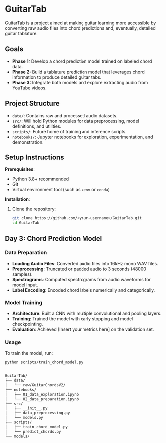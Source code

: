 # GuitarTab

GuitarTab is a project aimed at making guitar learning more accessible by converting raw audio files into chord predictions and, eventually, detailed guitar tablature. 

## Goals
- **Phase 1:** Develop a chord prediction model trained on labeled chord data.
- **Phase 2:** Build a tablature prediction model that leverages chord information to produce detailed guitar tabs.
- **Phase 3:** Integrate both models and explore extracting audio from YouTube videos.

## Project Structure
- `data/`: Contains raw and processed audio datasets.
- `src/`: Will hold Python modules for data preprocessing, model definitions, and utilities.
- `scripts/`: Future home of training and inference scripts.
- `notebooks/`: Jupyter notebooks for exploration, experimentation, and demonstration.

## Setup Instructions

**Prerequisites**:
- Python 3.8+ recommended
- Git
- Virtual environment tool (such as `venv` or `conda`)

**Installation**:
1. Clone the repository:
   ```bash
   git clone https://github.com/<your-username>/GuitarTab.git
   cd GuitarTab


## Day 3: Chord Prediction Model

### Data Preparation

- **Loading Audio Files**: Converted audio files into 16kHz mono WAV files.
- **Preprocessing**: Truncated or padded audio to 3 seconds (48000 samples).
- **Spectrograms**: Computed spectrograms from audio waveforms for model input.
- **Label Encoding**: Encoded chord labels numerically and categorically.

### Model Training

- **Architecture**: Built a CNN with multiple convolutional and pooling layers.
- **Training**: Trained the model with early stopping and model checkpointing.
- **Evaluation**: Achieved [Insert your metrics here] on the validation set.

### Usage

To train the model, run:

```bash
python scripts/train_chord_model.py


GuitarTab/
├── data/
│   └── raw/GuitarChordsV2/
├── notebooks/
│   ├── 01_data_exploration.ipynb
│   └── 02_data_preparation.ipynb
├── src/
│   ├── __init__.py
│   ├── data_preprocessing.py
│   └── models.py
├── scripts/
│   ├── train_chord_model.py
│   └── predict_chords.py
└── models/
